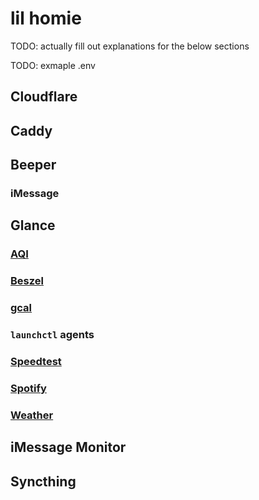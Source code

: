# lil homie

TODO: actually fill out explanations for the below sections

TODO: exmaple .env

## Cloudflare

## Caddy

## Beeper

### iMessage

## Glance

### [AQI](https://github.com/glanceapp/community-widgets/blob/main/widgets/air-quality/README.md)

### [Beszel](https://github.com/glanceapp/community-widgets/blob/main/widgets/beszel-metrics/README.md)

### [gcal](https://github.com/AWildLeon/Glance-iCal-Events)

### `launchctl` agents

### [Speedtest](https://github.com/glanceapp/community-widgets/blob/main/widgets/speedtest-tracker/README.md)

### [Spotify](https://github.com/glanceapp/community-widgets/blob/main/widgets/spotify-player/README.md)

### [Weather](https://github.com/glanceapp/community-widgets/blob/main/widgets/weather-seven-day/README.md)

## iMessage Monitor

## Syncthing
